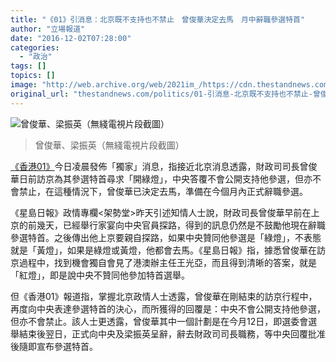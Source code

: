 ```yaml
---
title: "《01》引消息：北京既不支持也不禁止　曾俊華決定去馬　月中辭職參選特首"
author: "立場報道"
date: "2016-12-02T07:28:00"
categories:
  - "政治"
tags: []
topics: []
image: "http://web.archive.org/web/2021im_/https://cdn.thestandnews.com/media/photos/cache/cy-blacks_YAOB7_1200x0.png"
original_url: "thestandnews.com/politics/01-引消息-北京既不支持也不禁止-曾俊華決定去馬-月中辭職參選特首"
---
```

![曾俊華、梁振英（無綫電視片段截圖）](http://web.archive.org/web/2021im_/https://cdn.thestandnews.com/media/photos/cache/cy-blacks_YAOB7_1200x0.png)

> 曾俊華、梁振英（無綫電視片段截圖）

[《香港01》](http://web.archive.org/web/20210628094354/http://www.hk01.com/%E7%89%B9%E9%A6%96%E9%81%B8%E8%88%892017/57569/-%E7%89%B9%E9%A6%96%E9%81%B8%E6%88%B0-%E6%B6%88%E6%81%AF-%E6%9B%BE%E4%BF%8A%E8%8F%AF%E6%9C%88%E4%B8%AD%E8%BE%AD%E8%81%B7-%E5%8C%97%E4%BA%AC%E4%B8%8D%E6%94%AF%E6%8C%81-%E4%B8%8D%E7%A6%81%E6%AD%A2%E5%8F%83%E9%81%B8%E7%89%B9%E9%A6%96)今日凌晨發佈「獨家」消息，指接近北京消息透露，財政司司長曾俊華日前訪京為其參選特首尋求「開綠燈」，中央答覆不會公開支持他參選，但亦不會禁止，在這種情況下，曾俊華已決定去馬，準備在今個月內正式辭職參選。

《星島日報》政情專欄<架勢堂>昨天引述知情人士說，財政司長曾俊華早前在上京的前幾天，已經舉行家宴向中央官員探路，得到的訊息仍然是不鼓勵他現在辭職參選特首。之後傳出他上京要親自探路，如果中央贊同他參選是「綠燈」，不表態就是「黃燈」，如果是綠燈或黃燈，他都會去馬。《星島日報》指，據悉曾俊華在訪京過程中，找到機會獨自會見了港澳辦主任王光亞，而且得到清晰的答案，就是「紅燈」，即是說中央不贊同他參加特首選舉。

但《香港01》報道指，掌握北京政情人士透露，曾俊華在剛結束的訪京行程中，再度向中央表達參選特首的決心，而所獲得的回覆是：中央不會公開支持他參選，但亦不會禁止。該人士更透露，曾俊華其中一個計劃是在今月12日，即選委會選舉結束後翌日，正式向中央及梁振英呈辭，辭去財政司司長職務，等中央回覆批准後隨即宣布參選特首。